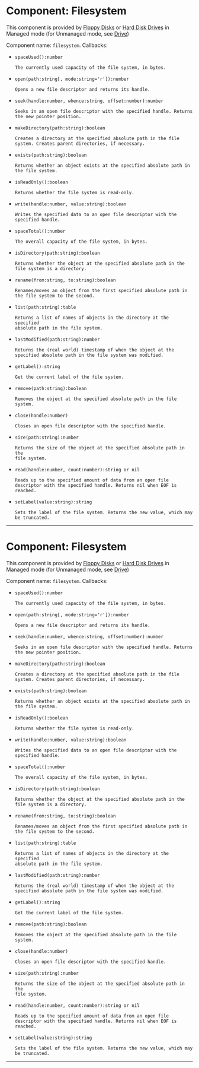 # Component: Filesystem

This component is provided by [Floppy Disks](/item/floppy_disk) or [Hard
Disk Drives](/item/hard_disk_drive) in Managed mode (for Unmanaged mode,
see [Drive](drive))

Component name: `filesystem`. Callbacks:

- `spaceUsed():number`

      The currently used capacity of the file system, in bytes.

- `open(path:string[, mode:string='r']):number`

      Opens a new file descriptor and returns its handle.

- `seek(handle:number, whence:string, offset:number):number`

      Seeks in an open file descriptor with the specified handle. Returns
      the new pointer position.

- `makeDirectory(path:string):boolean`

      Creates a directory at the specified absolute path in the file
      system. Creates parent directories, if necessary.

- `exists(path:string):boolean`

      Returns whether an object exists at the specified absolute path in
      the file system.

- `isReadOnly():boolean`

      Returns whether the file system is read-only.

- `write(handle:number, value:string):boolean`

      Writes the specified data to an open file descriptor with the
      specified handle.

- `spaceTotal():number`

      The overall capacity of the file system, in bytes.

- `isDirectory(path:string):boolean`

      Returns whether the object at the specified absolute path in the
      file system is a directory.

- `rename(from:string, to:string):boolean`

      Renames/moves an object from the first specified absolute path in
      the file system to the second.

- `list(path:string):table`

      Returns a list of names of objects in the directory at the specified
      absolute path in the file system.

- `lastModified(path:string):number`

      Returns the (real world) timestamp of when the object at the
      specified absolute path in the file system was modified.

- `getLabel():string`

      Get the current label of the file system.

- `remove(path:string):boolean`

      Removes the object at the specified absolute path in the file
      system.

- `close(handle:number)`

      Closes an open file descriptor with the specified handle.

- `size(path:string):number`

      Returns the size of the object at the specified absolute path in the
      file system.

- `read(handle:number, count:number):string or nil`

      Reads up to the specified amount of data from an open file
      descriptor with the specified handle. Returns nil when EOF is
      reached.

- `setLabel(value:string):string`

      Sets the label of the file system. Returns the new value, which may
      be truncated.

------------------------------------------------------------------------

# Component: Filesystem

This component is provided by [Floppy Disks](/item/floppy_disk) or [Hard
Disk Drives](/item/hard_disk_drive) in Managed mode (for Unmanaged mode,
see [Drive](drive))

Component name: `filesystem`. Callbacks:

- `spaceUsed():number`

      The currently used capacity of the file system, in bytes.

- `open(path:string[, mode:string='r']):number`

      Opens a new file descriptor and returns its handle.

- `seek(handle:number, whence:string, offset:number):number`

      Seeks in an open file descriptor with the specified handle. Returns
      the new pointer position.

- `makeDirectory(path:string):boolean`

      Creates a directory at the specified absolute path in the file
      system. Creates parent directories, if necessary.

- `exists(path:string):boolean`

      Returns whether an object exists at the specified absolute path in
      the file system.

- `isReadOnly():boolean`

      Returns whether the file system is read-only.

- `write(handle:number, value:string):boolean`

      Writes the specified data to an open file descriptor with the
      specified handle.

- `spaceTotal():number`

      The overall capacity of the file system, in bytes.

- `isDirectory(path:string):boolean`

      Returns whether the object at the specified absolute path in the
      file system is a directory.

- `rename(from:string, to:string):boolean`

      Renames/moves an object from the first specified absolute path in
      the file system to the second.

- `list(path:string):table`

      Returns a list of names of objects in the directory at the specified
      absolute path in the file system.

- `lastModified(path:string):number`

      Returns the (real world) timestamp of when the object at the
      specified absolute path in the file system was modified.

- `getLabel():string`

      Get the current label of the file system.

- `remove(path:string):boolean`

      Removes the object at the specified absolute path in the file
      system.

- `close(handle:number)`

      Closes an open file descriptor with the specified handle.

- `size(path:string):number`

      Returns the size of the object at the specified absolute path in the
      file system.

- `read(handle:number, count:number):string or nil`

      Reads up to the specified amount of data from an open file
      descriptor with the specified handle. Returns nil when EOF is
      reached.

- `setLabel(value:string):string`

      Sets the label of the file system. Returns the new value, which may
      be truncated.

------------------------------------------------------------------------
